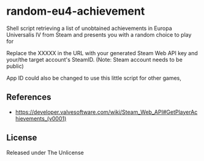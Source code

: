 # random-eu4-achievement
Shell script retrieving a list of unobtained achievements in Europa Universalis IV from Steam and presents you with a random choice to play for

Replace the XXXXX in the URL with your generated Steam Web API key and your/the target account's SteamID. (Note: Steam account needs to be public) 

App ID could also be changed to use this little script for other games,

## References
* https://developer.valvesoftware.com/wiki/Steam_Web_API#GetPlayerAchievements_(v0001)

## License  

Released under The Unlicense
